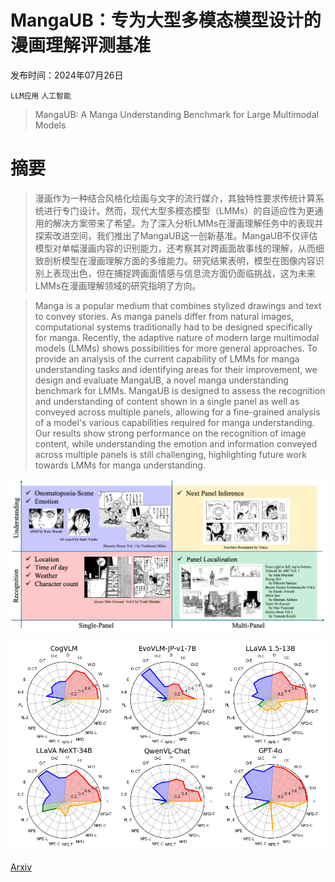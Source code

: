 # MangaUB：专为大型多模态模型设计的漫画理解评测基准

发布时间：2024年07月26日

`LLM应用` `人工智能`

> MangaUB: A Manga Understanding Benchmark for Large Multimodal Models

# 摘要

> 漫画作为一种结合风格化绘画与文字的流行媒介，其独特性要求传统计算系统进行专门设计。然而，现代大型多模态模型（LMMs）的自适应性为更通用的解决方案带来了希望。为了深入分析LMMs在漫画理解任务中的表现并探索改进空间，我们推出了MangaUB这一创新基准。MangaUB不仅评估模型对单幅漫画内容的识别能力，还考察其对跨画面故事线的理解，从而细致剖析模型在漫画理解方面的多维能力。研究结果表明，模型在图像内容识别上表现出色，但在捕捉跨画面情感与信息流方面仍面临挑战，这为未来LMMs在漫画理解领域的研究指明了方向。

> Manga is a popular medium that combines stylized drawings and text to convey stories. As manga panels differ from natural images, computational systems traditionally had to be designed specifically for manga. Recently, the adaptive nature of modern large multimodal models (LMMs) shows possibilities for more general approaches. To provide an analysis of the current capability of LMMs for manga understanding tasks and identifying areas for their improvement, we design and evaluate MangaUB, a novel manga understanding benchmark for LMMs. MangaUB is designed to assess the recognition and understanding of content shown in a single panel as well as conveyed across multiple panels, allowing for a fine-grained analysis of a model's various capabilities required for manga understanding. Our results show strong performance on the recognition of image content, while understanding the emotion and information conveyed across multiple panels is still challenging, highlighting future work towards LMMs for manga understanding.

![MangaUB：专为大型多模态模型设计的漫画理解评测基准](../../../paper_images/2407.19034/quadrants.png)

![MangaUB：专为大型多模态模型设计的漫画理解评测基准](../../../paper_images/2407.19034/radar.png)

[Arxiv](https://arxiv.org/abs/2407.19034)